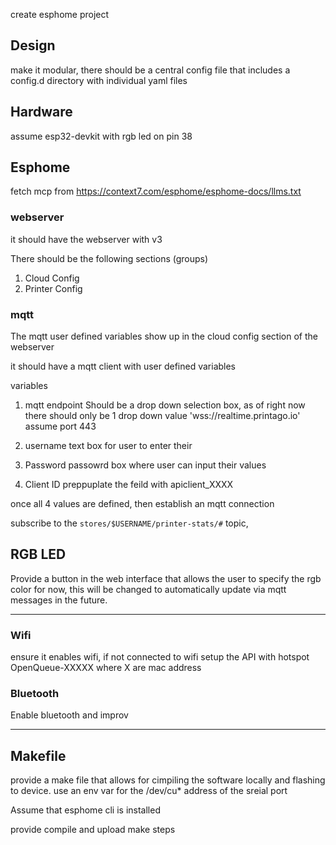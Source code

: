 create esphome project

## Design
make it modular, there should be a central config file that includes a config.d directory with individual yaml files

## Hardware

assume esp32-devkit with rgb led on pin 38


## Esphome

fetch mcp from https://context7.com/esphome/esphome-docs/llms.txt

### webserver
it should have the webserver with v3

There should be the following sections (groups)
1. Cloud Config
2. Printer Config

### mqtt
The mqtt user defined variables show up in the cloud config section of the webserver

it should have a mqtt client with user defined variables

variables
1. mqtt endpoint
Should be a drop down selection box, as of right now there should only be 1 drop down value 'wss://realtime.printago.io'
assume port 443

2. username
text box for user to enter their 

3. Password
passowrd box where user can input their values

4. Client ID
preppuplate the feild with apiclient_XXXX

once all 4 values are defined, then establish an mqtt connection

subscribe to the `stores/$USERNAME/printer-stats/#` topic,

## RGB LED

Provide a button in the web interface that allows the user to specify the rgb color for now, this will be changed to automatically update via mqtt messages in the future. 


---

### Wifi

ensure it enables wifi, if not connected to wifi setup the API with hotspot OpenQueue-XXXXX where X are mac address


### Bluetooth

Enable bluetooth and improv


---

## Makefile

provide a make file that allows for cimpiling the software locally and flashing to device. use an env var for the /dev/cu* address of the sreial port

Assume that esphome cli is installed

provide compile and upload make steps
